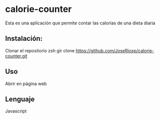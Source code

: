 # calorie-counter

Esta es una aplicación que permite contar las calorías de una dieta diaria

## Instalación:

Clonar el repositorio
zsh
gir clone https://github.com/JoseRiosp/calorie-counter.git 

## Uso

Abrir en página web

## Lenguaje 

Javascript
